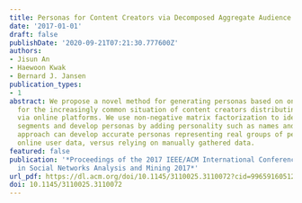 ```yaml
---
title: Personas for Content Creators via Decomposed Aggregate Audience Statistics
date: '2017-01-01'
draft: false
publishDate: '2020-09-21T07:21:30.777600Z'
authors:
- Jisun An
- Haewoon Kwak
- Bernard J. Jansen
publication_types:
- 1
abstract: We propose a novel method for generating personas based on online user data
  for the increasingly common situation of content creators distributing products
  via online platforms. We use non-negative matrix factorization to identify user
  segments and develop personas by adding personality such as names and photos. Our
  approach can develop accurate personas representing real groups of people using
  online user data, versus relying on manually gathered data.
featured: false
publication: '*Proceedings of the 2017 IEEE/ACM International Conference on Advances
  in Social Networks Analysis and Mining 2017*'
url_pdf: https://dl.acm.org/doi/10.1145/3110025.3110072?cid=99659160512
doi: 10.1145/3110025.3110072
---
```


